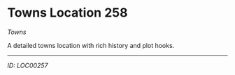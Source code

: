 # Towns Location 258

*Towns*

A detailed towns location with rich history and plot hooks.

---
*ID: LOC00257*